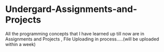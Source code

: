 # Undergard-Assignments-and-Projects
All the programming concepts that I have learned up till now are in Assignments and Projects
, File Uploading in process.....(will be uploaded within a week)
